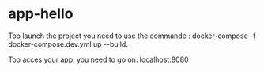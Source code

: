 # app-hello


Too launch the project you need to use the commande :
docker-compose -f docker-compose.dev.yml up --build.

Too acces your app, you need to go on:
  localhost:8080
